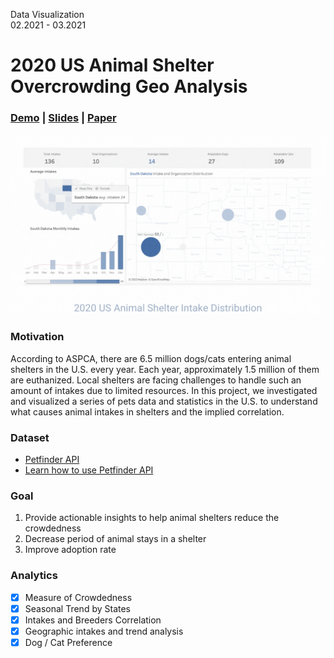 Data Visualization <br>
02.2021 - 03.2021

# 2020 US Animal Shelter Overcrowding Geo Analysis
### [Demo](https://public.tableau.com/app/profile/gnawsivam/viz/2020USShelterAnimalIntakeDistribution/StoryIntakes) | [Slides](https://docs.google.com/presentation/d/1ztvoWKKZVsUheLe6urNnDhgU-r4WxpO5TIHfdwet1go/edit?usp=sharing) | [Paper](https://drive.google.com/file/d/1U1IgSvrPaZtgYW8EHAGIstILcexSUzm-/view?usp=sharing)

<p><img src='https://github.com/mavis-wang/US-Animal-Shelter-Intake-Geo-Analysis-2020/blob/main/animal_shelter_geo_analysis_gif.gif'></p>
 
### Motivation
According to ASPCA, there are 6.5 million dogs/cats entering animal shelters in the U.S. every year. Each year, approximately 1.5 million of them are euthanized. Local shelters are facing challenges to handle such an amount of intakes due to limited resources. In this project, we investigated and visualized a series of pets data and statistics in the U.S. to understand what causes animal intakes in shelters and the implied correlation.

### Dataset 
- [Petfinder API](https://www.petfinder.com/developers/v2/docs/)
- [Learn how to use Petfinder API](https://github.com/helenuria/Petfinder-API)
  
### Goal
1. Provide actionable insights to help animal shelters reduce the crowdedness
2. Decrease period of animal stays in a shelter
3. Improve adoption rate

### Analytics
- [x] Measure of Crowdedness
- [x] Seasonal Trend by States
- [x] Intakes and Breeders Correlation
- [x] Geographic intakes and trend analysis
- [x] Dog / Cat Preference  
